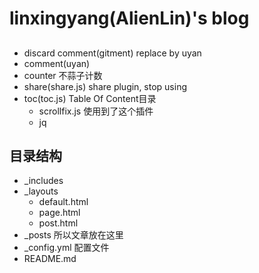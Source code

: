 # linxingyang(AlienLin)'s blog

##

* discard comment(gitment)  replace by uyan
* comment(uyan)
* counter 不蒜子计数
* share(share.js) share plugin, stop using
* toc(toc.js) Table Of Content目录
	* scrollfix.js 使用到了这个插件
	* jq

## 目录结构
* _includes
* _layouts
	* default.html 
	* page.html
	* post.html
* _posts 所以文章放在这里
* _config.yml 配置文件 
* README.md